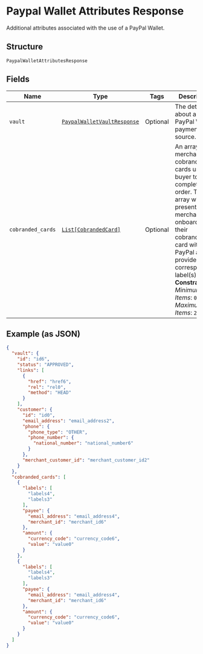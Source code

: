 
# Paypal Wallet Attributes Response

Additional attributes associated with the use of a PayPal Wallet.

## Structure

`PaypalWalletAttributesResponse`

## Fields

| Name | Type | Tags | Description |
|  --- | --- | --- | --- |
| `vault` | [`PaypalWalletVaultResponse`](../../doc/models/paypal-wallet-vault-response.md) | Optional | The details about a saved PayPal Wallet payment source. |
| `cobranded_cards` | [`List[CobrandedCard]`](../../doc/models/cobranded-card.md) | Optional | An array of merchant cobranded cards used by buyer to complete an order. This array will be present if a merchant has onboarded their cobranded card with PayPal and provided corresponding label(s).<br>**Constraints**: *Minimum Items*: `0`, *Maximum Items*: `25` |

## Example (as JSON)

```json
{
  "vault": {
    "id": "id6",
    "status": "APPROVED",
    "links": [
      {
        "href": "href6",
        "rel": "rel0",
        "method": "HEAD"
      }
    ],
    "customer": {
      "id": "id0",
      "email_address": "email_address2",
      "phone": {
        "phone_type": "OTHER",
        "phone_number": {
          "national_number": "national_number6"
        }
      },
      "merchant_customer_id": "merchant_customer_id2"
    }
  },
  "cobranded_cards": [
    {
      "labels": [
        "labels4",
        "labels3"
      ],
      "payee": {
        "email_address": "email_address4",
        "merchant_id": "merchant_id6"
      },
      "amount": {
        "currency_code": "currency_code6",
        "value": "value0"
      }
    },
    {
      "labels": [
        "labels4",
        "labels3"
      ],
      "payee": {
        "email_address": "email_address4",
        "merchant_id": "merchant_id6"
      },
      "amount": {
        "currency_code": "currency_code6",
        "value": "value0"
      }
    }
  ]
}
```

